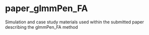 # paper_glmmPen_FA
Simulation and case study materials used within the submitted paper describing the glmmPen_FA method
